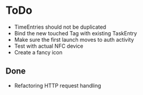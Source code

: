 ToDo
====

* TimeEntries should not be duplicated
* Bind the new touched Tag with existing TaskEntry
* Make sure the first launch moves to auth activity
* Test with actual NFC device
* Create a fancy icon

Done
----

* Refactoring HTTP request handling
